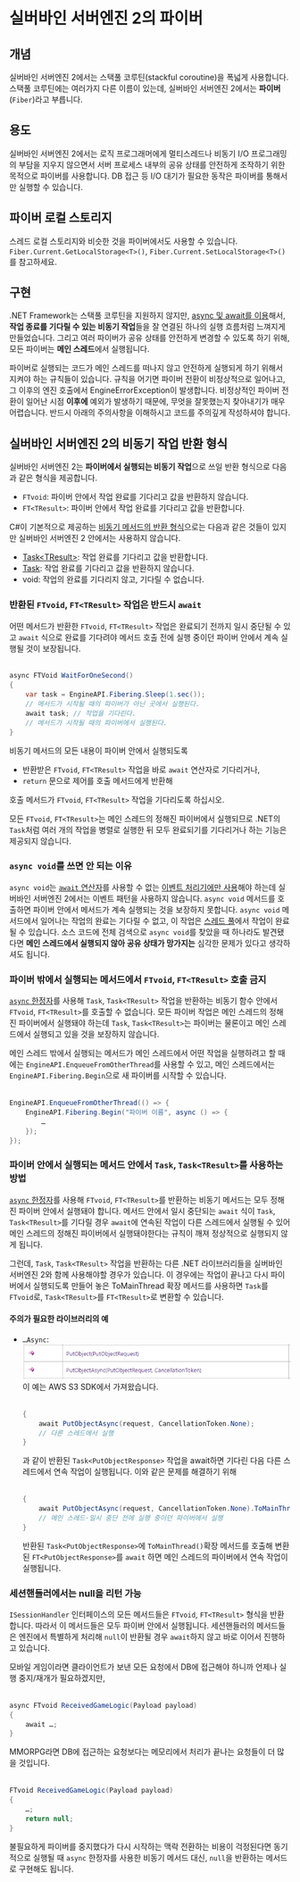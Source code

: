 # 실버바인 서버엔진 2의 파이버

## 개념
실버바인 서버엔진 2에서는 스택풀 코루틴(stackful coroutine)을 폭넓게 사용합니다.
스택풀 코루틴에는 여러가지 다른 이름이 있는데, 실버바인 서버엔진 2에서는 **파이버**(`Fiber`)라고 부릅니다.

## 용도
실버바인 서버엔진 2에서는
로직 프로그래머에게 멀티스레드나 비동기 I/O 프로그래밍의 부담을 지우지 않으면서
서버 프로세스 내부의 공유 상태를 안전하게 조작하기 위한 목적으로 파이버를 사용합니다.
DB 접근 등 I/O 대기가 필요한 동작은 파이버를 통해서만 실행할 수 있습니다.

## 파이버 로컬 스토리지
스레드 로컬 스토리지와 비슷한 것을 파이버에서도 사용할 수 있습니다.
`Fiber.Current.GetLocalStorage<T>()`, `Fiber.Current.SetLocalStorage<T>()`를 참고하세요.

## 구현
.NET Framework는 스택풀 코루틴을 지원하지 않지만,
[async 및 await를 이용](https://docs.microsoft.com/ko-kr/dotnet/csharp/programming-guide/concepts/async/)해서, **작업 종료를 기다릴 수 있는 비동기 작업**들을 잘 연결된 하나의 실행 흐름처럼 느껴지게 만들었습니다.
그리고 여러 파이버가 공유 상태를 안전하게 변경할 수 있도록 하기 위해, 모든 파이버는 **메인 스레드**에서 실행됩니다.

파이버로 실행되는 코드가 메인 스레드를 떠나지 않고 안전하게 실행되게 하기 위해서 지켜야 하는 규칙들이 있습니다.
규칙을 어기면 파이버 전환이 비정상적으로 일어나고, 그 이후의 엔진 호출에서 EngineErrorException이 발생합니다.
비정상적인 파이버 전환이 일어난 시점 **이후에** 예외가 발생하기 때문에, 무엇을 잘못했는지 찾아내기가 매우 어렵습니다.
반드시 아래의 주의사항을 이해하시고 코드를 주의깊게 작성하셔야 합니다.

## 실버바인 서버엔진 2의 비동기 작업 반환 형식

실버바인 서버엔진 2는 **파이버에서 실행되는 비동기 작업**으로 쓰일 반환 형식으로 다음과 같은 형식을 제공합니다.

- `FTvoid`: 파이버 안에서 작업 완료를 기다리고 값을 반환하지 않습니다.
- `FT<TResult>`: 파이버 안에서 작업 완료를 기다리고 값을 반환합니다.

C#이 기본적으로 제공하는 [비동기 메서드의 반환 형식](https://docs.microsoft.com/ko-kr/dotnet/csharp/programming-guide/concepts/async/async-return-types)으로는 다음과 같은 것들이 있지만 실버바인 서버엔진 2 안에서는 사용하지 않습니다.

- [Task\<TResult>](https://docs.microsoft.com/ko-kr/dotnet/api/system.threading.tasks.task-1): 작업 완료를 기다리고 값을 반환합니다.
- [Task](https://docs.microsoft.com/ko-kr/dotnet/api/system.threading.tasks.task): 작업 완료를 기다리고 값을 반환하지 않습니다.
- void: 작업의 완료를 기다리지 않고, 기다릴 수 없습니다.

### 반환된 `FTvoid`, `FT<TResult>` 작업은 반드시 `await`

어떤 메서드가 반환한 `FTvoid`, `FT<TResult>` 작업은 완료되기 전까지 일시 중단될 수 있고 `await` 식으로 완료를 기다려야 메서드 호출 전에 실행 중이던 파이버 안에서 계속 실행될 것이 보장됩니다.

```csharp

async FTVoid WaitForOneSecond()
{
    var task = EngineAPI.Fibering.Sleep(1.sec());
    // 메서드가 시작될 때의 파이버가 아닌 곳에서 실행된다.
    await task; // 작업을 기다린다.
    // 메서드가 시작될 때의 파이버에서 실행된다.
}
```

비동기 메서드의 모든 내용이 파이버 안에서 실행되도록

- 반환받은 `FTvoid`, `FT<TResult>` 작업을 바로 `await` 연산자로 기다리거나,
- `return` 문으로 제어를 호출 메서드에게 반환해

호출 메서드가 `FTvoid`, `FT<TResult>` 작업을 기다리도록 하십시오.

모든 `FTvoid`, `FT<TResult>`는 메인 스레드의 정해진 파이버에서 실행되므로 .NET의 `Task`처럼 여러 개의 작업을 병렬로 실행한 뒤 모두 완료되기를 기다리거나 하는 기능은 제공되지 않습니다.

### `async void`를 쓰면 안 되는 이유

`async void`는 [`await` 연산자](https://docs.microsoft.com/ko-kr/dotnet/csharp/language-reference/keywords/await)를 사용할 수 없는 [이벤트 처리기에만 사용](https://docs.microsoft.com/ko-kr/dotnet/csharp/async#important-info-and-advice)해야 하는데 실버바인 서버엔진 2에서는 이벤트 패턴을 사용하지 않습니다.
`async void` 메서드를 호출하면 파이버 안에서 메서드가 계속 실행되는 것을 보장하지 못합니다.
`async void` 메서드에서 일어나는 작업의 완료는 기다릴 수 없고, 이 작업은 [스레드 풀](https://docs.microsoft.com/ko-kr/dotnet/standard/threading/the-managed-thread-pool)에서 작업이 완료될 수 있습니다.
소스 코드에 전체 검색으로 `async void`를 찾았을 때 하나라도 발견됐다면 **메인 스레드에서 실행되지 않아 공유 상태가 망가지는** 심각한 문제가 있다고 생각하셔도 됩니다.

### 파이버 밖에서 실행되는 메서드에서 `FTvoid`, `FT<TResult>` 호출 금지

[`async` 한정자](https://docs.microsoft.com/ko-kr/dotnet/csharp/language-reference/keywords/async)를 사용해 `Task`, `Task<TResult>` 작업을 반환하는 비동기 함수 안에서 `FTvoid`, `FT<TResult>`를 호출할 수 없습니다. 모든 파이버 작업은 메인 스레드의 정해진 파이버에서 실행돼야 하는데 `Task`, `Task<TResult>`는 파이버는 물론이고 메인 스레드에서 실행되고 있을 것을 보장하지 않습니다.

메인 스레드 밖에서 실행되는 메서드가 메인 스레드에서 어떤 작업을 실행하려고 할 때에는 `EngineAPI.EnqueueFromOtherThread`를 사용할 수 있고, 메인 스레드에서는 `EngineAPI.Fibering.Begin`으로 새 파이버를 시작할 수 있습니다.

```csharp

EngineAPI.EnqueueFromOtherThread(() => {
    EngineAPI.Fibering.Begin("파이버 이름", async () => {
        …
    });
});
```

### 파이버 안에서 실행되는 메서드 안에서 `Task`, `Task<TResult>`를 사용하는 방법

[`async` 한정자](https://docs.microsoft.com/ko-kr/dotnet/csharp/language-reference/keywords/async)를 사용해 `FTvoid`, `FT<TResult>`를 반환하는 비동기 메서드는 모두 정해진 파이버 안에서 실행돼야 합니다.
메서드 안에서 일시 중단되는 `await` 식이 `Task`, `Task<TResult>`를 기다릴 경우 `await`에 연속된 작업이 다른 스레드에서 실행될 수 있어 메인 스레드의 정해진 파이버에서 실행돼야한다는 규칙이 깨져 정상적으로 실행되지 않게 됩니다.

그런데, `Task`, `Task<TResult>` 작업을 반환하는 다른 .NET 라이브러리들을 실버바인 서버엔진 2와 함께 사용해야할 경우가 있습니다.
이 경우에는 작업이 끝나고 다시 파이버에서 실행되도록 만들어 놓은 ToMainThread 확장 메서드를 사용하면 `Task`를 `FTvoid`로, `Task<TResult>`를 `FT<TResult>`로 변환할 수 있습니다.

#### 주의가 필요한 라이브러리의 예

 * `…Async`:  
   ![AWS S3 SDK](../img/thirdparty_async_library_example.png)  
   이 예는 AWS S3 SDK에서 가져왔습니다.

   ```csharp

   {
       await PutObjectAsync(request, CancellationToken.None);
       // 다른 스레드에서 실행
   }
   ```

   과 같이 반환된 `Task<PutObjectResponse>` 작업을 await하면 기다린 다음 다른 스레드에서 연속 작업이 실행됩니다.
   이와 같은 문제를 해결하기 위해

   ```csharp

   {
       await PutObjectAsync(request, CancellationToken.None).ToMainThread();
       // 메인 스레드·일시 중단 전에 실행 중이던 파이버에서 실행
   }
   ```

   반환된 `Task<PutObjectResponse>`에 `ToMainThread()`확장 메서드를 호출해 변환된 `FT<PutObjectResponse>`를 `await` 하면 메인 스레드의 파이버에서 연속 작업이 실행됩니다.

### 세션핸들러에서는 null을 리턴 가능

`ISessionHandler` 인터페이스의 모든 메서드들은 `FTvoid`, `FT<TResult>` 형식을 반환합니다.
따라서 이 메서드들은 모두 파이버 안에서 실행됩니다.
세션핸들러의 메서드들은 엔진에서 특별하게 처리해 `null`이 반환될 경우 `await`하지 않고 바로 이어서 진행하고 있습니다.

모바일 게임이라면 클라이언트가 보낸 모든 요청에서 DB에 접근해야 하니까 언제나 실행 중지/재개가 필요하겠지만,

```csharp

async FTvoid ReceivedGameLogic(Payload payload)
{
    await …;
}
```

MMORPG라면 DB에 접근하는 요청보다는 메모리에서 처리가 끝나는 요청들이 더 많을 것입니다.

```csharp

FTvoid ReceivedGameLogic(Payload payload)
{
    …;
    return null;
}
```

불필요하게 파이버를 중지했다가 다시 시작하는 맥락 전환하는 비용이 걱정된다면 동기적으로 실행될 때 `async` 한정자를 사용한 비동기 메서드 대신, `null`을 반환하는 메서드로 구현해도 됩니다.
